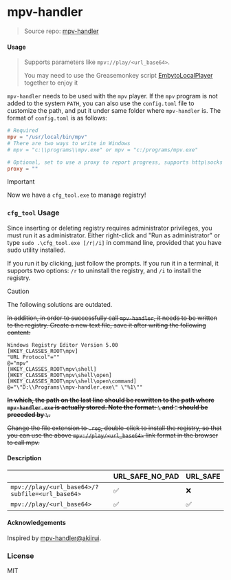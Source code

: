 # mpv-handler
> Source repo: [mpv-handler](https://github.com/Kosette/mpv-handler/)

#### Usage

> Supports parameters like `mpv://play/<url_base64>`.
>
> You may need to use the Greasemonkey script [EmbytoLocalPlayer](https://github.com/bpking1/embyExternalUrl) together to enjoy it

`mpv-handler` needs to be used with the `mpv` player. If the `mpv` program is not added to the system `PATH`, you can also use the `config.toml` file to customize the path, and put it under same folder where `mpv-handler` is. The format of `config.toml` is as follows:
```toml
# Required
mpv = "/usr/local/bin/mpv"
# There are two ways to write in Windows
# mpv = "c:\\programs\\mpv.exe" or mpv = "c:/programs/mpv.exe"

# Optional, set to use a proxy to report progress, supports http\socks proxy, leave it blank if not used
proxy = ""
```

> [!IMPORTANT]  
> Now we have a `cfg_tool.exe` to manage registry!

### `cfg_tool` Usage

Since inserting or deleting registry requires administrator privileges, you must run it as administrator. Either right-click and "Run as administrator" or type `sudo .\cfg_tool.exe [/r|/i]` in command line, provided that you have sudo utility installed.

If you run it by clicking, just follow the prompts. If you run it in a terminal, it supports two options: `/r` to uninstall the registry, and `/i` to install the registry.

> [!CAUTION]  
> The following solutions are outdated.

~~In addition, in order to successfully call `mpv-handler`, it needs to be written to the registry. Create a new text file, save it after writing the following content:~~
```
Windows Registry Editor Version 5.00
[HKEY_CLASSES_ROOT\mpv]
"URL Protocol"=""
@="mpv"
[HKEY_CLASSES_ROOT\mpv\shell]
[HKEY_CLASSES_ROOT\mpv\shell\open]
[HKEY_CLASSES_ROOT\mpv\shell\open\command]
@="\"D:\\Programs\\mpv-handler.exe\" \"%1\""
```
~~**In which, the path on the last line should be rewritten to the path where `mpv-handler.exe` is actually stored. Note the format: `\` and `"` should be preceded by `\`.**~~

~~Change the file extension to `.reg`, double-click to install the registry, so that you can use the above `mpv://play/<url_base64>` link format in the browser to call mpv.~~

#### Description

||URL_SAFE_NO_PAD|URL_SAFE|
|---|---|---|
|`mpv://play/<url_base64>/?subfile=<url_base64>`|✅|❌|
|`mpv://play/<url_base64>`|✅|✅|

#### Acknowledgements

Inspired by [mpv-handler@akiirui](https://github.com/akiirui/mpv-handler).

### License

MIT
